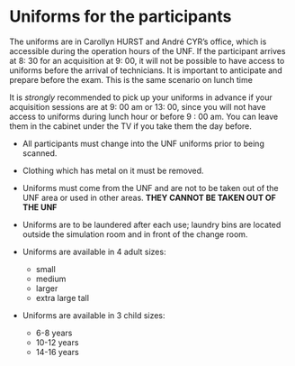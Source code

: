 # Uniforms for the participants


The uniforms are in Carollyn HURST and André CYR’s office, which is accessible during the operation hours of the UNF. If the participant arrives at 8: 30 for an acquisition at 9: 00, it will not be possible to have access to uniforms before the arrival of technicians. It is important to anticipate and prepare before the exam. This is the same scenario on lunch time

It is *strongly* recommended to pick up your uniforms in advance if your acquisition sessions are at 9: 00 am or 13: 00, since you will not have access to uniforms during lunch hour or before 9 : 00 am. You can leave them in the cabinet under the TV if you take them the day before.

- All participants must change into the UNF uniforms prior to being scanned. 

- Clothing which has metal on it must be removed.


-   Uniforms must come from the UNF and are not to be taken out of the UNF area or used in other areas. **THEY CANNOT BE TAKEN OUT OF THE UNF**

-   Uniforms are to be laundered after each use; laundry bins are located outside the simulation room and in front of the change room.

-   Uniforms are available in 4 adult sizes:
    -   small
    -   medium
    -   larger
    -   extra large tall

-   Uniforms are available in 3 child sizes:
    -   6-8 years
    -   10-12 years
    -   14-16 years